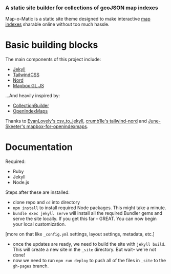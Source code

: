 
### A static site builder for collections of geoJSON map indexes

Map-o-Matic is a static site theme designed to make interactive [map indexes](https://en.wikipedia.org/wiki/Index_map) sharable online without too much hassle. 


# Basic building blocks
The main components of this project include:
- [Jekyll](https://jekyllrb.com/)
- [TailwindCSS](https://tailwindcss.com/)
- [Nord](https://www.nordtheme.com/)
- [Mapbox GL JS](https://www.mapbox.com/mapbox-gljs)

...And heavily inspired by:
- [CollectionBuilder](https://collectionbuilder.github.io/)
- [OpenIndexMaps](https://openindexmaps.org/) 

Thanks to [EvanLovely's csv_to_jekyll](https://github.com/EvanLovely/csv_to_jekyll), [crumb1le's tailwind-nord](https://github.com/crumb1e/tailwind-nord) and [June-Skeeter's mapbox-for-openindexmaps](https://github.com/ubc-lib-geo/mapbox-for-openindexmaps).

# Documentation

Required:     
- Ruby
- Jekyll
- Node.js

Steps after these are installed:    
- clone repo and `cd` into directory
- `npm install` to install required Node packages. This might take a minute.
- `bundle exec jekyll serve` will install all the required Bundler gems and serve the site locally. If you get this far – GREAT. You can now begin your local customization. 

[more on that like `_config.yml` settings, layout settings, metadata, etc.] 

- once the updates are ready, we need to build the site with `jekyll build`. This will create a new site in the `_site` directory. But wait– we're not done! 
- now we need to run `npm run deploy` to push all of the files in `_site` to the `gh-pages` branch.


